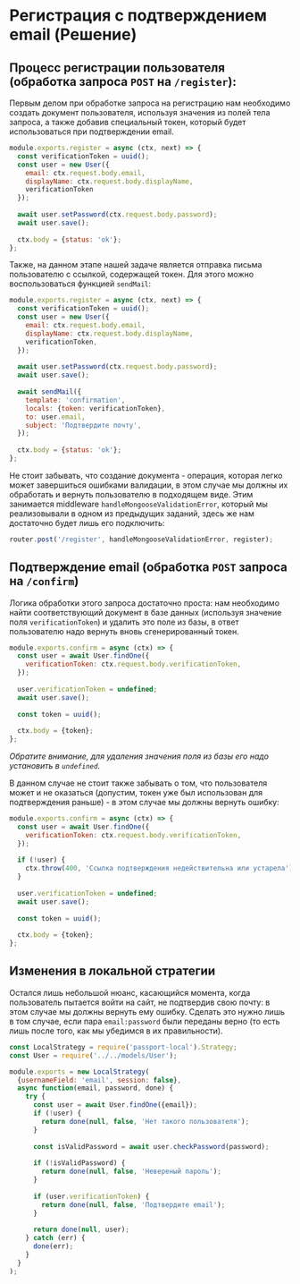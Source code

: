 # Регистрация с подтверждением email (Решение)

## Процесс регистрации пользователя (обработка запроса `POST` на `/register`):

Первым делом при обработке запроса на регистрацию нам необходимо создать документ пользователя, 
используя значения из полей тела запроса, а также добавив специальный токен, который будет 
использоваться при подтверждении email.
```js
module.exports.register = async (ctx, next) => {
  const verificationToken = uuid();
  const user = new User({
    email: ctx.request.body.email,
    displayName: ctx.request.body.displayName,
    verificationToken
  });
  
  await user.setPassword(ctx.request.body.password);
  await user.save();
  
  ctx.body = {status: 'ok'};
};
```

Также, на данном этапе нашей задаче является отправка письма пользователю с ссылкой, содержащей 
токен. Для этого можно воспользоваться функцией `sendMail`:
```js
module.exports.register = async (ctx, next) => {
  const verificationToken = uuid();
  const user = new User({
    email: ctx.request.body.email,
    displayName: ctx.request.body.displayName,
    verificationToken,
  });
  
  await user.setPassword(ctx.request.body.password);
  await user.save();
  
  await sendMail({
    template: 'confirmation',
    locals: {token: verificationToken},
    to: user.email,
    subject: 'Подтвердите почту',
  });
  
  ctx.body = {status: 'ok'};
};
```

Не стоит забывать, что создание документа - операция, которая легко может завершиться ошибками
валидации, в этом случае мы должны их обработать и вернуть пользователю в подходящем виде. Этим
занимается middleware `handleMongooseValidationError`, который мы реализовывали в одном из 
предыдущих заданий, здесь же нам достаточно будет лишь его подключить:
```js
router.post('/register', handleMongooseValidationError, register);
```

## Подтверждение email (обработка `POST` запроса на `/confirm`)

Логика обработки этого запроса достаточно проста: нам необходимо найти соответствующий документ
в базе данных (используя значение поля `verificationToken`) и удалить это поле из базы, в ответ
пользователю надо вернуть вновь сгенерированный токен.
```js
module.exports.confirm = async (ctx) => {
  const user = await User.findOne({
    verificationToken: ctx.request.body.verificationToken,
  });
  
  user.verificationToken = undefined;
  await user.save();
  
  const token = uuid();
  
  ctx.body = {token};
};
```
*Обратите внимание, для удаления значения поля из базы его надо установить в `undefined`.*

В данном случае не стоит также забывать о том, что пользователя может и не оказаться (допустим, 
токен уже был использован для подтверждения раньше) - в этом случае мы должны вернуть ошибку:
```js
module.exports.confirm = async (ctx) => {
  const user = await User.findOne({
    verificationToken: ctx.request.body.verificationToken,
  });
  
  if (!user) {
    ctx.throw(400, 'Ссылка подтверждения недействительна или устарела');
  }
  
  user.verificationToken = undefined;
  await user.save();
  
  const token = uuid();
  
  ctx.body = {token};
};
```

## Изменения в локальной стратегии

Остался лишь небольшой нюанс, касающийся момента, когда пользователь пытается войти на сайт, не
подтвердив свою почту: в этом случае мы должны вернуть ему ошибку. Сделать это нужно лишь в том
случае, если пара `email:password` были переданы верно (то есть лишь после того, как мы убедимся в
их правильности).
```js
const LocalStrategy = require('passport-local').Strategy;
const User = require('../../models/User');

module.exports = new LocalStrategy(
  {usernameField: 'email', session: false},
  async function(email, password, done) {
    try {
      const user = await User.findOne({email});
      if (!user) {
        return done(null, false, 'Нет такого пользователя');
      }
      
      const isValidPassword = await user.checkPassword(password);
      
      if (!isValidPassword) {
        return done(null, false, 'Невереный пароль');
      }
      
      if (user.verificationToken) {
        return done(null, false, 'Подтвердите email');
      }
      
      return done(null, user);
    } catch (err) {
      done(err);
    }
  }
);
```
